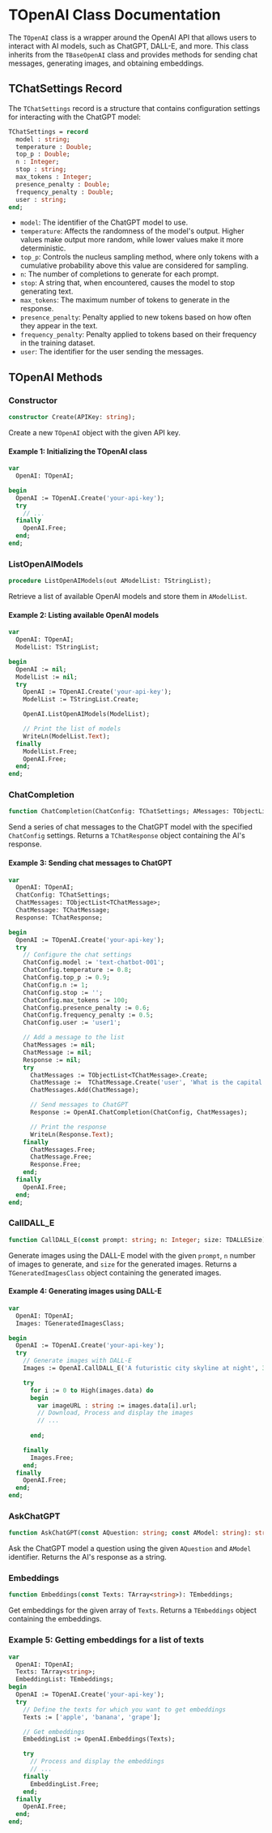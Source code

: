 # TOpenAI Class Documentation

The `TOpenAI` class is a wrapper around the OpenAI API that allows users to interact with AI models, such as ChatGPT, DALL-E, and more. This class inherits from the `TBaseOpenAI` class and provides methods for sending chat messages, generating images, and obtaining embeddings.

## TChatSettings Record

The `TChatSettings` record is a structure that contains configuration settings for interacting with the ChatGPT model:

```pascal
TChatSettings = record
  model : string;
  temperature : Double;
  top_p : Double;
  n : Integer;
  stop : string;
  max_tokens : Integer;
  presence_penalty : Double;
  frequency_penalty : Double;
  user : string;
end;
```

- `model`: The identifier of the ChatGPT model to use.
- `temperature`: Affects the randomness of the model's output. Higher values make output more random, while lower values make it more deterministic.
- `top_p`: Controls the nucleus sampling method, where only tokens with a cumulative probability above this value are considered for sampling.
- `n`: The number of completions to generate for each prompt.
- `stop`: A string that, when encountered, causes the model to stop generating text.
- `max_tokens`: The maximum number of tokens to generate in the response.
- `presence_penalty`: Penalty applied to new tokens based on how often they appear in the text.
- `frequency_penalty`: Penalty applied to tokens based on their frequency in the training dataset.
- `user`: The identifier for the user sending the messages.

## TOpenAI Methods

### Constructor

```pascal
constructor Create(APIKey: string);
```

Create a new `TOpenAI` object with the given API key.

#### Example 1: Initializing the TOpenAI class

```pascal
var
  OpenAI: TOpenAI;

begin
  OpenAI := TOpenAI.Create('your-api-key');
  try
    // ...
  finally
    OpenAI.Free;
  end;
end;
```

### ListOpenAIModels

```pascal
procedure ListOpenAIModels(out AModelList: TStringList);
```

Retrieve a list of available OpenAI models and store them in `AModelList`.



#### Example 2: Listing available OpenAI models

```pascal
var
  OpenAI: TOpenAI;
  ModelList: TStringList;

begin
  OpenAI := nil;
  ModelList := nil;
  try
    OpenAI := TOpenAI.Create('your-api-key');
    ModelList := TStringList.Create;

    OpenAI.ListOpenAIModels(ModelList);

    // Print the list of models
    WriteLn(ModelList.Text);
  finally
    ModelList.Free;
    OpenAI.Free;
  end;
end;
```

### ChatCompletion

```pascal
function ChatCompletion(ChatConfig: TChatSettings; AMessages: TObjectList<TChatMessage>): TChatResponse; override;
```

Send a series of chat messages to the ChatGPT model with the specified `ChatConfig` settings. Returns a `TChatResponse` object containing the AI's response.

#### Example 3: Sending chat messages to ChatGPT

```pascal
var
  OpenAI: TOpenAI;
  ChatConfig: TChatSettings;
  ChatMessages: TObjectList<TChatMessage>;
  ChatMessage: TChatMessage;
  Response: TChatResponse;

begin
  OpenAI := TOpenAI.Create('your-api-key');
  try
    // Configure the chat settings
    ChatConfig.model := 'text-chatbot-001';
    ChatConfig.temperature := 0.8;
    ChatConfig.top_p := 0.9;
    ChatConfig.n := 1;
    ChatConfig.stop := '';
    ChatConfig.max_tokens := 100;
    ChatConfig.presence_penalty := 0.6;
    ChatConfig.frequency_penalty := 0.5;
    ChatConfig.user := 'user1';

    // Add a message to the list
    ChatMessages := nil;
    ChatMessage := nil;
    Response := nil;
    try
      ChatMessages := TObjectList<TChatMessage>.Create;  
      ChatMessage :=  TChatMessage.Create('user', 'What is the capital of France?');	  
      ChatMessages.Add(ChatMessage);

      // Send messages to ChatGPT
      Response := OpenAI.ChatCompletion(ChatConfig, ChatMessages);

      // Print the response
      WriteLn(Response.Text);
    finally
      ChatMessages.Free;
      ChatMessage.Free;
      Response.Free;
    end;
  finally
    OpenAI.Free;
  end;
end;
```


### CallDALL_E

```pascal
function CallDALL_E(const prompt: string; n: Integer; size: TDALLESize): TGeneratedImagesClass;
```

Generate images using the DALL-E model with the given `prompt`, `n` number of images to generate, and `size` for the generated images. Returns a `TGeneratedImagesClass` object containing the generated images.

#### Example 4: Generating images using DALL-E

```pascal
var
  OpenAI: TOpenAI;
  Images: TGeneratedImagesClass;

begin
  OpenAI := TOpenAI.Create('your-api-key');
  try
    // Generate images with DALL-E
    Images := OpenAI.CallDALL_E('A futuristic city skyline at night', 3, TDALLESize.Large);

    try
      for i := 0 to High(images.data) do
      begin
        var imageURL : string := images.data[i].url;
        // Download, Process and display the images
        // ...
		
      end;

    finally
      Images.Free;
    end;
  finally
    OpenAI.Free;
  end;
end;
```



### AskChatGPT

```pascal
function AskChatGPT(const AQuestion: string; const AModel: string): string; override;
```

Ask the ChatGPT model a question using the given `AQuestion` and `AModel` identifier. Returns the AI's response as a string.

### Embeddings

```pascal
function Embeddings(const Texts: TArray<string>): TEmbeddings;
```

Get embeddings for the given array of `Texts`. Returns a `TEmbeddings` object containing the embeddings.

### Example 5: Getting embeddings for a list of texts

```pascal
var
  OpenAI: TOpenAI;
  Texts: TArray<string>;
  EmbeddingList: TEmbeddings;
begin
  OpenAI := TOpenAI.Create('your-api-key');
  try
    // Define the texts for which you want to get embeddings
    Texts := ['apple', 'banana', 'grape'];

    // Get embeddings
    EmbeddingList := OpenAI.Embeddings(Texts);

    try
      // Process and display the embeddings
      // ...
    finally
      EmbeddingList.Free;
    end;
  finally
    OpenAI.Free;
  end;
end;
```